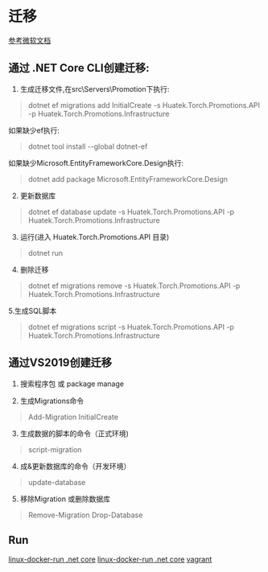 # 迁移
[参考微软文档](https://docs.microsoft.com/zh-cn/ef/core/managing-schemas/migrations/?tabs=dotnet-core-cli)


## 通过 .NET Core CLI创建迁移:
1. 生成迁移文件,在src\Servers\Promotion下执行:
>dotnet ef migrations add InitialCreate  -s Huatek.Torch.Promotions.API -p Huatek.Torch.Promotions.Infrastructure

如果缺少ef执行:
> dotnet tool install --global dotnet-ef

如果缺少Microsoft.EntityFrameworkCore.Design执行:

> dotnet add package Microsoft.EntityFrameworkCore.Design

2. 更新数据库
> dotnet ef database update -s Huatek.Torch.Promotions.API -p Huatek.Torch.Promotions.Infrastructure

3. 运行(进入 Huatek.Torch.Promotions.API 目录)
>dotnet run

4. 删除迁移
>dotnet ef migrations remove -s Huatek.Torch.Promotions.API -p Huatek.Torch.Promotions.Infrastructure

5.生成SQL脚本
>dotnet ef migrations script -s Huatek.Torch.Promotions.API -p Huatek.Torch.Promotions.Infrastructure

## 通过VS2019创建迁移

1. 搜索程序包 或 package manage

2. 生成Migrations命令

> Add-Migration InitialCreate

3. 生成数据的脚本的命令（正式环境)

> script-migration

4. 成&更新数据库的命令（开发环境）

> update-database

5. 移除Migration 或删除数据库

>Remove-Migration
 Drop-Database

## Run 
[linux-docker-run .net core](https://www.cnblogs.com/nickchou/p/11810938.html)
[linux-docker-run .net core](https://github.com/kookpua/DockerDemo)
[vagrant](https://vagrant.ninghao.net/synced-folder--basic.html)
